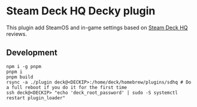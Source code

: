 # Steam Deck HQ Decky plugin

This plugin add SteamOS and in-game settings based on [Steam Deck HQ](https://steamdeckhq.com/) reviews.

## Development

```
npm i -g pnpm
pnpm i
pnpm build
rsync -a ./plugin deck@<DECKIP>:/home/deck/homebrew/plugins/sdhq # Do a full reboot if you do it for the first time
ssh deck@<DECKIP> "echo 'deck_root_password' | sudo -S systemctl restart plugin_loader"
```